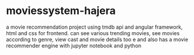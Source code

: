 # moviessystem-hajera
a movie recommendation project using tmdb api and angular framework, html and css for frontend. can see various trending movies, see movies according to genre, view cast and movie details too e and also has a movie recommender engine with jupyter notebook and python
